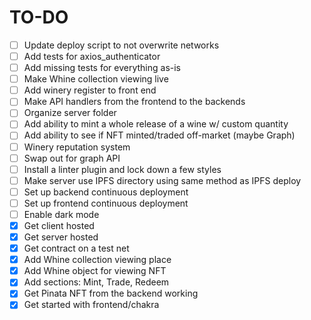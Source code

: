 # TO-DO
- [ ] Update deploy script to not overwrite networks
- [ ] Add tests for axios\_authenticator
- [ ] Add missing tests for everything as-is
- [ ] Make Whine collection viewing live
- [ ] Add winery register to front end
- [ ] Make API handlers from the frontend to the backends
- [ ] Organize server folder
- [ ] Add ability to mint a whole release of a wine w/ custom quantity
- [ ] Add ability to see if NFT minted/traded off-market (maybe Graph)
- [ ] Winery reputation system
- [ ] Swap out for graph API
- [ ] Install a linter plugin and lock down a few styles
- [ ] Make server use IPFS directory using same method as IPFS deploy
- [ ] Set up backend continuous deployment
- [ ] Set up frontend continuous deployment
- [ ] Enable dark mode
- [x] Get client hosted
- [x] Get server hosted
- [x] Get contract on a test net
- [x] Add Whine collection viewing place
- [x] Add Whine object for viewing NFT
- [x] Add sections: Mint, Trade, Redeem
- [x] Get Pinata NFT from the backend working
- [x] Get started with frontend/chakra
